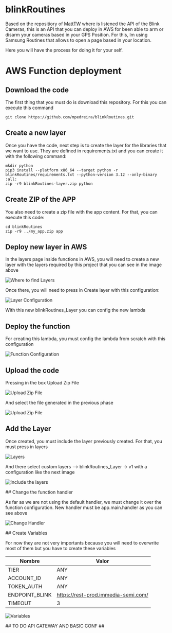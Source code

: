# blinkRoutines

Based on the repositiory of [MattTW](https://github.com/MattTW/BlinkMonitorProtocol) where is listened the API of the Blink Cameras, this is an API that you can deploy in AWS for been able to arm or disarm your cameras based in your GPS Position. For this, Im using Samsung Routines that allows to open a page based in your location.

Here you will have the process for doing it for your self.

# AWS Function deployment

## Download the code

The first thing that you must do is download this repository. For this you can execute this command

```
git clone https://github.com/mpedreira/blinkRoutines.git
```

## Create a new layer

Once you have the code, next step is to create the layer for the libraries that we want to use. They are defined in requirements.txt and you can create it with the following command:

```
mkdir python
pip3 install --platform x86_64 --target python -r blinkRoutines/requirements.txt --python-version 3.12 --only-binary :all:
zip -r9 blinkRoutines-layer.zip python
```

## Create ZIP of the APP

You also need to create a zip file with the app content. For that, you can execute this code:

```
cd blinkRoutines
zip -r9 ../my_app.zip app
```

## Deploy new layer in AWS

In the layers page inside functions in AWS, you will need to create a new layer with the layers required by this project that you can see in the image above

![Where to find Layers](img/WhereAreLayers.png)

Once there, you will need to press in Create layer with this configuration:

![Layer Configuration](img/CreateLayer.png)

With this new blinkRoutines_Layer you can config the new lambda

## Deploy the function

For creating this lambda, you must config the lambda from scratch with this configuration

![Function Configuration](img/CreateFunction.png)

## Upload the code

Pressing in the box Upload Zip File

![Upload Zip File](img/UploadZipFile.png)

And select the file generated in the previous phase

![Upload Zip File](img/UploadZipFile.png)

## Add the Layer

Once created, you must include the layer previously created. For that, you must press in layers

![Layers](img/LayersOverLambda.png)

And there select custom layers --> blinkRoutines_Layer -> v1 with a configuration like the next image

![Include the layers](img/IncludeLayer.png)

## Change the function handler

As far as we are not using the default handler, we must change it over the function configuration.
New handler must be app.main.handler as you can see above

![Change Handler](img/ChangeHandler.png)

## Create Variables

For now they are not very importants because you will need to overwrite most of them but you have to create these variables

| Nombre         | Valor                               |
| -------------- | ----------------------------------- |
| TIER           | ANY                                 |
| ACCOUNT_ID     | ANY                                 |
| TOKEN_AUTH     | ANY                                 |
| ENDPOINT_BLINK | https://rest-prod.immedia-semi.com/ |
| TIMEOUT        | 3                                   |

![Variables](img/Variables.png)

## TO DO API GATEWAY AND BASIC CONF ##
